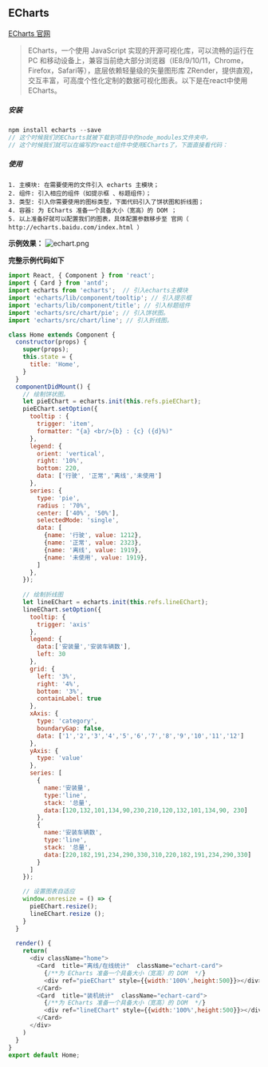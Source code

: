 ## ECharts
[ECharts 官网](http://echarts.baidu.com/index.html)
  > ECharts，一个使用 JavaScript 实现的开源可视化库，可以流畅的运行在 PC 和移动设备上，兼容当前绝大部分浏览器（IE8/9/10/11，Chrome，Firefox，Safari等），底层依赖轻量级的矢量图形库 ZRender，提供直观，交互丰富，可高度个性化定制的数据可视化图表。以下是在react中使用ECharts。

##### 安装
```js
npm install echarts --save
// 这个时候我们的ECharts就被下载到项目中的node_modules文件夹中，
// 这个时候我们就可以在编写的react组件中使用ECharts了，下面直接看代码：
```
##### 使用
    1. 主模块: 在需要使用的文件引入 echarts 主模块；
    2. 组件: 引入相应的组件（如提示框 、标题组件）；
    3. 类型: 引入你需要使用的图标类型，下面代码引入了饼状图和折线图；
    4. 容器: 为 ECharts 准备一个具备大小（宽高）的 DOM ；
    5. 以上准备好就可以配置我们的图表，具体配置参数移步至 官网（ http://echarts.baidu.com/index.html ）
**示例效果：**
![echart.png](./../assets/images/echart-img.png "示例效果")

**完整示例代码如下**
```js
import React, { Component } from 'react';
import { Card } from 'antd';
import echarts from 'echarts';  // 引入echarts主模块
import 'echarts/lib/component/tooltip'; // 引入提示框
import 'echarts/lib/component/title'; // 引入标题组件
import 'echarts/src/chart/pie'; // 引入饼状图。
import 'echarts/src/chart/line'; // 引入折线图。

class Home extends Component {
  constructor(props) {
    super(props);
    this.state = {
      title: 'Home',
    }
  }
  componentDidMount() {
    // 绘制饼状图。
    let pieEChart = echarts.init(this.refs.pieEChart);
    pieEChart.setOption({
      tooltip : {
        trigger: 'item',
        formatter: "{a} <br/>{b} : {c} ({d}%)"
      },
      legend: {
        orient: 'vertical',
        right: '10%',
        bottom: 220,
        data: ['行驶', '正常','离线','未使用']
      },
      series: {
        type: 'pie',
        radius : '70%',
        center: ['40%', '50%'],
        selectedMode: 'single',
        data: [
          {name: '行驶', value: 1212},
          {name: '正常', value: 2323},
          {name: '离线', value: 1919},
          {name: '未使用', value: 1919},
        ]
      },
    });
    
    // 绘制折线图
    let lineEChart = echarts.init(this.refs.lineEChart);
    lineEChart.setOption({
      tooltip: {
        trigger: 'axis'
      },
      legend: {
        data:['安装量','安装车辆数'],
        left: 30
      },
      grid: {
        left: '3%',
        right: '4%',
        bottom: '3%',
        containLabel: true
      },
      xAxis: {
        type: 'category',
        boundaryGap: false,
        data: ['1','2','3','4','5','6','7','8','9','10','11','12']
      },
      yAxis: {
        type: 'value'
      },
      series: [
        {
          name:'安装量',
          type:'line',
          stack: '总量',
          data:[120,132,101,134,90,230,210,120,132,101,134,90, 230]
        },
        {
          name:'安装车辆数',
          type:'line',
          stack: '总量',
          data:[220,182,191,234,290,330,310,220,182,191,234,290,330]
        }
      ]
    });

    // 设置图表自适应
    window.onresize = () => {
      pieEChart.resize();
      lineEChart.resize ();
    }
  }
  
  render() {
    return(
      <div className="home">
        <Card  title="离线/在线统计"  className="echart-card">
          {/**为 ECharts 准备一个具备大小（宽高）的 DOM  */}
          <div ref="pieEChart" style={{width:'100%',height:500}}></div>
        </Card>
        <Card  title="装机统计"  className="echart-card">
          {/**为 ECharts 准备一个具备大小（宽高）的 DOM  */}
          <div ref="lineEChart" style={{width:'100%',height:500}}></div>
        </Card>
      </div>
    )
  }
}
export default Home;
```